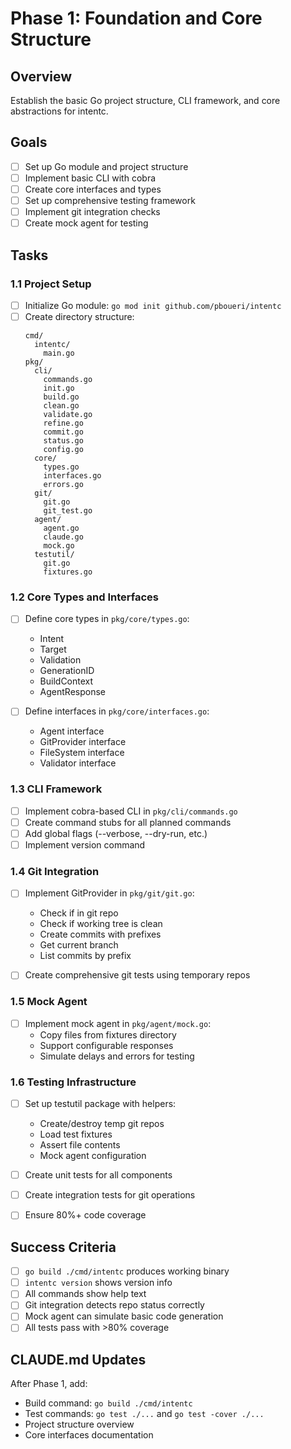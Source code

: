 # Phase 1: Foundation and Core Structure

## Overview
Establish the basic Go project structure, CLI framework, and core abstractions for intentc.

## Goals
- [ ] Set up Go module and project structure
- [ ] Implement basic CLI with cobra
- [ ] Create core interfaces and types
- [ ] Set up comprehensive testing framework
- [ ] Implement git integration checks
- [ ] Create mock agent for testing

## Tasks

### 1.1 Project Setup
- [ ] Initialize Go module: `go mod init github.com/pboueri/intentc`
- [ ] Create directory structure:
  ```
  cmd/
    intentc/
      main.go
  pkg/
    cli/
      commands.go
      init.go
      build.go
      clean.go
      validate.go
      refine.go
      commit.go
      status.go
      config.go
    core/
      types.go
      interfaces.go
      errors.go
    git/
      git.go
      git_test.go
    agent/
      agent.go
      claude.go
      mock.go
    testutil/
      git.go
      fixtures.go
  ```

### 1.2 Core Types and Interfaces
- [ ] Define core types in `pkg/core/types.go`:
  - Intent
  - Target
  - Validation
  - GenerationID
  - BuildContext
  - AgentResponse

- [ ] Define interfaces in `pkg/core/interfaces.go`:
  - Agent interface
  - GitProvider interface
  - FileSystem interface
  - Validator interface

### 1.3 CLI Framework
- [ ] Implement cobra-based CLI in `pkg/cli/commands.go`
- [ ] Create command stubs for all planned commands
- [ ] Add global flags (--verbose, --dry-run, etc.)
- [ ] Implement version command

### 1.4 Git Integration
- [ ] Implement GitProvider in `pkg/git/git.go`:
  - Check if in git repo
  - Check if working tree is clean
  - Create commits with prefixes
  - Get current branch
  - List commits by prefix

- [ ] Create comprehensive git tests using temporary repos

### 1.5 Mock Agent
- [ ] Implement mock agent in `pkg/agent/mock.go`:
  - Copy files from fixtures directory
  - Support configurable responses
  - Simulate delays and errors for testing

### 1.6 Testing Infrastructure
- [ ] Set up testutil package with helpers:
  - Create/destroy temp git repos
  - Load test fixtures
  - Assert file contents
  - Mock agent configuration

- [ ] Create unit tests for all components
- [ ] Create integration tests for git operations
- [ ] Ensure 80%+ code coverage

## Success Criteria
- [ ] `go build ./cmd/intentc` produces working binary
- [ ] `intentc version` shows version info
- [ ] All commands show help text
- [ ] Git integration detects repo status correctly
- [ ] Mock agent can simulate basic code generation
- [ ] All tests pass with >80% coverage

## CLAUDE.md Updates
After Phase 1, add:
- Build command: `go build ./cmd/intentc`
- Test commands: `go test ./...` and `go test -cover ./...`
- Project structure overview
- Core interfaces documentation
